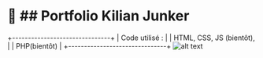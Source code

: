 # 🚀 ## Portfolio Kilian Junker
+-------------------------------+
|    Code utilisé :             |
|    HTML, CSS, JS (bientôt),   |
|    PHP(bientôt)               |
+-------------------------------+
![alt text]()

